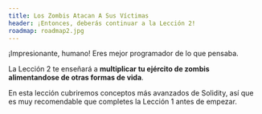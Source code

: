 ```yaml
---
title: Los Zombis Atacan A Sus Víctimas
header: ¡Entonces, deberás continuar a la Lección 2!
roadmap: roadmap2.jpg
---
```


¡Impresionante, humano! Eres mejor programador de lo que pensaba.

La Lección 2 te enseñará a **multiplicar tu ejército de zombis alimentandose de otras formas de vida**.

En esta lección cubriremos conceptos más avanzados de Solidity, así que es
muy recomendable que completes la Lección 1 antes de empezar.
